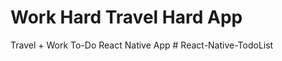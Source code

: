 # Work Hard Travel Hard App

Travel + Work To-Do React Native App
#   R e a c t - N a t i v e - T o d o L i s t  
 